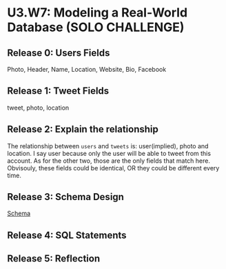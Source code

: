 # U3.W7: Modeling a Real-World Database (SOLO CHALLENGE)

## Release 0: Users Fields
Photo, Header, Name, Location, Website, Bio, Facebook

## Release 1: Tweet Fields
tweet, photo, location

## Release 2: Explain the relationship
The relationship between `users` and `tweets` is: user(implied), photo and location.
I say user because only the user will be able to tweet from this account. As for the other two, those are the only fields that match here. Obvisouly, these fields could be identical, OR they could be different every time.

## Release 3: Schema Design
<a href="http://minus.com/i/Z6USEcM6YDGR">Schema</a>

## Release 4: SQL Statements
<!-- Include your SQL Statements. How can you make markdown files show blocks of code? -->

## Release 5: Reflection
<!-- Be sure to add your reflection here!!! -->
